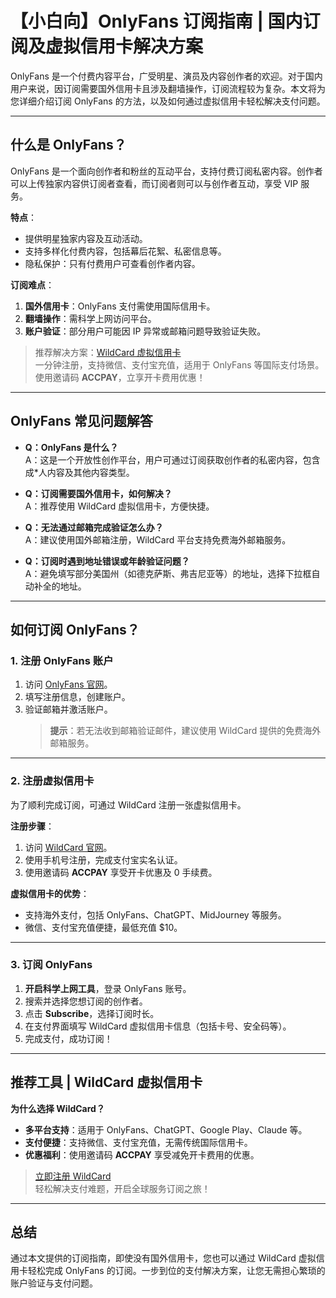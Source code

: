 # 【小白向】OnlyFans 订阅指南 | 国内订阅及虚拟信用卡解决方案

OnlyFans 是一个付费内容平台，广受明星、演员及内容创作者的欢迎。对于国内用户来说，因订阅需要国外信用卡且涉及翻墙操作，订阅流程较为复杂。本文将为您详细介绍订阅 OnlyFans 的方法，以及如何通过虚拟信用卡轻松解决支付问题。

---

## 什么是 OnlyFans？

OnlyFans 是一个面向创作者和粉丝的互动平台，支持付费订阅私密内容。创作者可以上传独家内容供订阅者查看，而订阅者则可以与创作者互动，享受 VIP 服务。

**特点**：
- 提供明星独家内容及互动活动。
- 支持多样化付费内容，包括幕后花絮、私密信息等。
- 隐私保护：只有付费用户可查看创作者内容。

**订阅难点**：
1. **国外信用卡**：OnlyFans 支付需使用国际信用卡。
2. **翻墙操作**：需科学上网访问平台。
3. **账户验证**：部分用户可能因 IP 异常或邮箱问题导致验证失败。

> 推荐解决方案：[WildCard 虚拟信用卡](https://bit.ly/bewildcard)  
> 一分钟注册，支持微信、支付宝充值，适用于 OnlyFans 等国际支付场景。使用邀请码 **ACCPAY**，立享开卡费用优惠！

---

## OnlyFans 常见问题解答

- **Q：OnlyFans 是什么？**  
  A：这是一个开放性创作平台，用户可通过订阅获取创作者的私密内容，包含成*人内容及其他内容类型。

- **Q：订阅需要国外信用卡，如何解决？**  
  A：推荐使用 WildCard 虚拟信用卡，方便快捷。

- **Q：无法通过邮箱完成验证怎么办？**  
  A：建议使用国外邮箱注册，WildCard 平台支持免费海外邮箱服务。

- **Q：订阅时遇到地址错误或年龄验证问题？**  
  A：避免填写部分美国州（如德克萨斯、弗吉尼亚等）的地址，选择下拉框自动补全的地址。

---

## 如何订阅 OnlyFans？

### 1. 注册 OnlyFans 账户

1. 访问 [OnlyFans 官网](https://onlyfans.com/)。
2. 填写注册信息，创建账户。
3. 验证邮箱并激活账户。  
   > **提示**：若无法收到邮箱验证邮件，建议使用 WildCard 提供的免费海外邮箱服务。

---

### 2. 注册虚拟信用卡

为了顺利完成订阅，可通过 WildCard 注册一张虚拟信用卡。

**注册步骤**：
1. 访问 [WildCard 官网](https://bit.ly/bewildcard)。
2. 使用手机号注册，完成支付宝实名认证。
3. 使用邀请码 **ACCPAY** 享受开卡优惠及 0 手续费。

**虚拟信用卡的优势**：
- 支持海外支付，包括 OnlyFans、ChatGPT、MidJourney 等服务。
- 微信、支付宝充值便捷，最低充值 $10。

---

### 3. 订阅 OnlyFans

1. **开启科学上网工具**，登录 OnlyFans 账号。
2. 搜索并选择您想订阅的创作者。
3. 点击 **Subscribe**，选择订阅时长。
4. 在支付界面填写 WildCard 虚拟信用卡信息（包括卡号、安全码等）。
5. 完成支付，成功订阅！

---

## 推荐工具 | WildCard 虚拟信用卡

**为什么选择 WildCard？**  
- **多平台支持**：适用于 OnlyFans、ChatGPT、Google Play、Claude 等。
- **支付便捷**：支持微信、支付宝充值，无需传统国际信用卡。
- **优惠福利**：使用邀请码 **ACCPAY** 享受减免开卡费用的优惠。

> [立即注册 WildCard](https://bit.ly/bewildcard)  
> 轻松解决支付难题，开启全球服务订阅之旅！

---

## 总结

通过本文提供的订阅指南，即使没有国外信用卡，您也可以通过 WildCard 虚拟信用卡轻松完成 OnlyFans 的订阅。一步到位的支付解决方案，让您无需担心繁琐的账户验证与支付问题。


